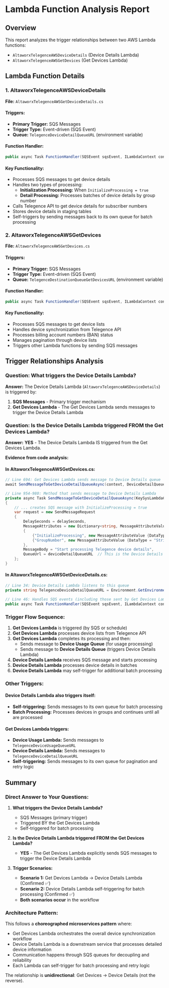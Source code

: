 # Lambda Function Analysis Report

## Overview
This report analyzes the trigger relationships between two AWS Lambda functions:
- `AltaworxTelegenceAWSDeviceDetails` (Device Details Lambda)
- `AltaworxTelegenceAWSGetDevices` (Get Devices Lambda)

## Lambda Function Details

### 1. AltaworxTelegenceAWSDeviceDetails
**File:** `AltaworxTelegenceAWSGetDeviceDetails.cs`

#### Triggers:
- **Primary Trigger:** SQS Messages
- **Trigger Type:** Event-driven (SQS Event)
- **Queue:** `TelegenceDeviceDetailQueueURL` (environment variable)

#### Function Handler:
```csharp
public async Task FunctionHandler(SQSEvent sqsEvent, ILambdaContext context)
```

#### Key Functionality:
- Processes SQS messages to get device details
- Handles two types of processing:
  - **Initialization Processing:** When `InitializeProcessing = true`
  - **Detail Processing:** Processes batches of device details by group number
- Calls Telegence API to get device details for subscriber numbers
- Stores device details in staging tables
- Self-triggers by sending messages back to its own queue for batch processing

### 2. AltaworxTelegenceAWSGetDevices  
**File:** `AltaworxTelegenceAWSGetDevices.cs`

#### Triggers:
- **Primary Trigger:** SQS Messages
- **Trigger Type:** Event-driven (SQS Event)
- **Queue:** `TelegenceDestinationQueueGetDevicesURL` (environment variable)

#### Function Handler:
```csharp
public async Task FunctionHandler(SQSEvent sqsEvent, ILambdaContext context)
```

#### Key Functionality:
- Processes SQS messages to get device lists
- Handles device synchronization from Telegence API
- Processes billing account numbers (BAN) status
- Manages pagination through device lists
- Triggers other Lambda functions by sending SQS messages

## Trigger Relationships Analysis

### Question: What triggers the Device Details Lambda?

**Answer:** The Device Details Lambda (`AltaworxTelegenceAWSDeviceDetails`) is triggered by:

1. **SQS Messages** - Primary trigger mechanism
2. **Get Devices Lambda** - The Get Devices Lambda sends messages to trigger the Device Details Lambda

### Question: Is the Device Details Lambda triggered FROM the Get Devices Lambda?

**Answer:** **YES** - The Device Details Lambda IS triggered from the Get Devices Lambda.

**Evidence from code analysis:**

#### In AltaworxTelegenceAWSGetDevices.cs:
```csharp
// Line 694: Get Devices Lambda sends message to Device Details queue
await SendMessageToGetDeviceDetailQueueAsync(context, DeviceDetailQueueURL, delayQueue);

// Line 954-980: Method that sends message to Device Details Lambda
private async Task SendMessageToGetDeviceDetailQueueAsync(KeySysLambdaContext context, string deviceDetailQueueURL, int delaySeconds)
{
    // ... creates SQS message with InitializeProcessing = true
    var request = new SendMessageRequest
    {
        DelaySeconds = delaySeconds,
        MessageAttributes = new Dictionary<string, MessageAttributeValue>
        {
            {"InitializeProcessing", new MessageAttributeValue {DataType = "String", StringValue = true.ToString()}},
            {"GroupNumber", new MessageAttributeValue {DataType = "String", StringValue = 0.ToString()}}
        },
        MessageBody = "Start processing Telegence device details",
        QueueUrl = deviceDetailQueueURL  // This is the Device Details Lambda queue
    };
}
```

#### In AltaworxTelegenceAWSGetDeviceDetails.cs:
```csharp
// Line 34: Device Details Lambda listens to this queue
private string TelegenceDeviceDetailQueueURL = Environment.GetEnvironmentVariable("TelegenceDeviceDetailQueueURL");

// Line 46: Handles SQS events (including those sent by Get Devices Lambda)  
public async Task FunctionHandler(SQSEvent sqsEvent, ILambdaContext context)
```

### Trigger Flow Sequence:

1. **Get Devices Lambda** is triggered (by SQS or schedule)
2. **Get Devices Lambda** processes device lists from Telegence API
3. **Get Devices Lambda** completes its processing and then:
   - Sends message to **Device Usage Queue** (for usage processing)
   - Sends message to **Device Details Queue** (triggers Device Details Lambda)
4. **Device Details Lambda** receives SQS message and starts processing
5. **Device Details Lambda** processes device details in batches
6. **Device Details Lambda** may self-trigger for additional batch processing

### Other Triggers:

#### Device Details Lambda also triggers itself:
- **Self-triggering:** Sends messages to its own queue for batch processing
- **Batch Processing:** Processes devices in groups and continues until all are processed

#### Get Devices Lambda triggers:
- **Device Usage Lambda:** Sends messages to `TelegenceDeviceUsageQueueURL`
- **Device Details Lambda:** Sends messages to `TelegenceDeviceDetailQueueURL`
- **Self-triggering:** Sends messages to its own queue for pagination and retry logic

## Summary

### Direct Answer to Your Questions:

1. **What triggers the Device Details Lambda?**
   - SQS Messages (primary trigger)
   - Triggered BY the Get Devices Lambda
   - Self-triggered for batch processing

2. **Is the Device Details Lambda triggered FROM the Get Devices Lambda?**
   - **YES** - The Get Devices Lambda explicitly sends SQS messages to trigger the Device Details Lambda

3. **Trigger Scenarios:**
   - **Scenario 1:** Get Devices Lambda → Device Details Lambda (Confirmed ✅)
   - **Scenario 2:** Device Details Lambda self-triggering for batch processing (Confirmed ✅)
   - **Both scenarios occur** in the workflow

### Architecture Pattern:
This follows a **choreographed microservices pattern** where:
- Get Devices Lambda orchestrates the overall device synchronization workflow
- Device Details Lambda is a downstream service that processes detailed device information
- Communication happens through SQS queues for decoupling and reliability
- Each Lambda can self-trigger for batch processing and retry logic

The relationship is **unidirectional**: Get Devices → Device Details (not the reverse).